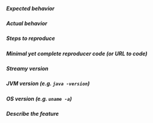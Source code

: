 ##### Expected behavior

##### Actual behavior

##### Steps to reproduce

##### Minimal yet complete reproducer code (or URL to code)

##### Streamy version

##### JVM version (e.g. `java -version`)

##### OS version (e.g. `uname -a`)

##### Describe the feature